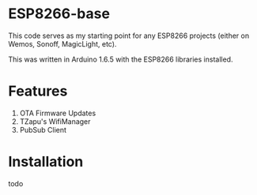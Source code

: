 ESP8266-base
============

This code serves as my starting point for any ESP8266 projects (either on
Wemos, Sonoff, MagicLight, etc).

This was written in Arduino 1.6.5 with the ESP8266 libraries installed.

Features
========
1. OTA Firmware Updates
2. TZapu's WifiManager
3. PubSub Client

Installation
============
todo
